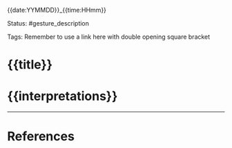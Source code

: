 {{date:YYMMDD}}_{{time:HHmm}}

Status: #gesture_description

Tags:
Remember to use a link here with double opening square bracket
# {{title}}


# {{interpretations}}

---
# References



